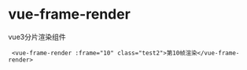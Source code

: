 # vue-frame-render
vue3分片渲染组件
```
 <vue-frame-render :frame="10" class="test2">第10帧渲染</vue-frame-render>
```